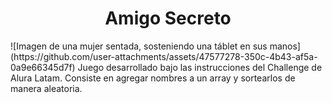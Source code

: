 <h1 align="center"> Amigo Secreto </h1>
![Imagen de una mujer sentada, sosteniendo una táblet en sus manos](https://github.com/user-attachments/assets/47577278-350c-4b43-af5a-0a9e66345d7f)
Juego desarrollado bajo las instrucciones del Challenge de Alura Latam. Consiste en agregar nombres a un array y sortearlos de manera aleatoria.
